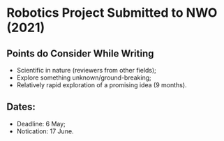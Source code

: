 # Robotics Project Submitted to NWO (2021)

## Points do Consider While Writing

- Scientific in nature (reviewers from other fields);
- Explore something unknown/ground-breaking;
- Relatively rapid exploration of a promising idea (9 months).

## Dates:
- Deadline: 6 May;
- Notication: 17 June.
